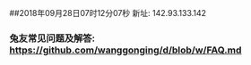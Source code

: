 ##2018年09月28日07时12分07秒 新址: 142.93.133.142
### 兔友常见问题及解答: https://github.com/wanggonging/d/blob/w/FAQ.md
